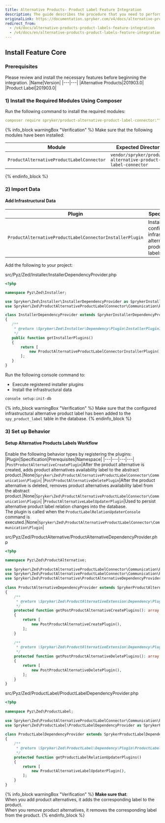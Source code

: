 ```yaml
---
title: Alternative Products- Product Label Feature Integration
description: The guide describes the procedure that you need to perform in order to integrate the Alternative Products + Product Label feature into your project.
originalLink: https://documentation.spryker.com/v4/docs/alternative-products-product-labels-feature-integration
redirect_from:
  - /v4/docs/alternative-products-product-labels-feature-integration
  - /v4/docs/en/alternative-products-product-labels-feature-integration
---
```


## Install Feature Core
### Prerequisites
Please review and install the necessary features before beginning the integration.
|Name|Version|
|---|---|
|Alternative Products|201903.0|
|Product Label|201903.0|

### 1) Install the Required Modules Using Composer
Run the following command to install the required modules:
```yaml
composer require spryker/product-alternative-product-label-connector:"^1.0.0" --update-with-dependencies
```
{% info_block warningBox "Verification" %}
Make sure that the following modules have been installed:<table><thead><tr><th>Module</th><th>Expected Directory</th></tr></thead><tbody><tr><td>`ProductAlternativeProductLabelConnector`</td><td>`vendor/spryker/product-alternative-product-label-connector`</td></tr></tbody></table>
{% endinfo_block %}

### 2) Import Data
#### Add Infrastructural Data
|Plugin|Specification|Prerequisites|Namespace|
|---|---|---|---|
|`ProductAlternativeProductLabelConnectorInstallerPlugin`|Installs the configured infrastructural alternative product labels.|None|`Spryker\Zed\ProductAlternativeProductLabelConnector\Communication\Plugin\Installer`|

Add the following to your project:

src/Pyz/Zed/Installer/InstallerDependencyProvider.php
    
 ```php   
<?php
 
namespace Pyz\Zed\Installer;
 
use Spryker\Zed\Installer\InstallerDependencyProvider as SprykerInstallerDependencyProvider;
use Spryker\Zed\ProductAlternativeProductLabelConnector\Communication\Plugin\Installer\ProductAlternativeProductLabelConnectorInstallerPlugin;
 
class InstallerDependencyProvider extends SprykerInstallerDependencyProvider
{
	/**
	 * @return \Spryker\Zed\Installer\Dependency\Plugin\InstallerPluginInterface[]
	 */
	public function getInstallerPlugins()
	{
		return [
			new ProductAlternativeProductLabelConnectorInstallerPlugin(),
		];
	}
}
```

Run the following console command to:
* Execute registered installer plugins
* Install the infrastructural data

```bash
console setup:init-db
```
{% info_block warningBox "Verification" %}
Make sure that the configured infrastructural alternative product label has been added to the `spy_product_label` table in the database.
{% endinfo_block %}

### 3) Set up Behavior
#### Setup Alternative Products Labels Workflow
Enable the following behavior types by registering the plugins:
|Plugin|Specification|Prerequisites|Namespace|
|---|---|---|---|
|`PostProductAlternativeCreatePlugin`|After the product alternative is created, adds product alternatives availability label to the abstract product.|None|`Spryker\Zed\ProductAlternativeProductLabelConnector\Communication\Plugin`|
|`PostProductAlternativeDeletePlugin`|After the product alternative is deleted, removes product alternatives availability label from the abstract product.|None|`Spryker\Zed\ProductAlternativeProductLabelConnector\Communication\Plugin`|
|`ProductAlternativeLabelUpdaterPlugin`|Used to persist alternative product label relation changes into the database. </br>The plugin is called when the `ProductLabelRelationUpdaterConsole` command is executed.|None|`Spryker\Zed\ProductAlternativeProductLabelConnector\Communication\Plugin`|

src/Pyz/Zed/ProductAlternative/ProductAlternativeDependencyProvider.php

```php
<?php

namespace Pyz\Zed\ProductAlternative;
 
use Spryker\Zed\ProductAlternativeProductLabelConnector\Communication\Plugin\PostProductAlternativeCreatePlugin;
use Spryker\Zed\ProductAlternativeProductLabelConnector\Communication\Plugin\PostProductAlternativeDeletePlugin;
use Spryker\Zed\ProductAlternative\ProductAlternativeDependencyProvider as SprykerProductAlternativeDependencyProvider;
 
class ProductAlternativeDependencyProvider extends SprykerProductAlternativeDependencyProvider
{
    /**
     * @return \Spryker\Zed\ProductAlternativeExtension\Dependency\Plugin\PostProductAlternativeCreatePluginInterface[]
     */
    protected function getPostProductAlternativeCreatePlugins(): array
    {
        return [
            new PostProductAlternativeCreatePlugin(),
        ];
    }
 
    /**
     * @return \Spryker\Zed\ProductAlternativeExtension\Dependency\Plugin\PostProductAlternativeDeletePluginInterface[]
     */
    protected function getPostProductAlternativeDeletePlugins(): array
    {
        return [
            new PostProductAlternativeDeletePlugin(),
        ];
    }
}
```

src/Pyz/Zed/ProductLabel/ProductLabelDependencyProvider.php

```php
<?php
 
namespace Pyz\Zed\ProductLabel;
 
use Spryker\Zed\ProductAlternativeProductLabelConnector\Communication\Plugin\ProductAlternativeLabelUpdaterPlugin;
use Spryker\Zed\ProductLabel\ProductLabelDependencyProvider as SprykerProductLabelDependencyProvider;
 
class ProductLabelDependencyProvider extends SprykerProductLabelDependencyProvider
{
    /**
     * @return \Spryker\Zed\ProductLabel\Dependency\Plugin\ProductLabelRelationUpdaterPluginInterface[]
     */
    protected function getProductLabelRelationUpdaterPlugins()
    {
        return [
            new ProductAlternativeLabelUpdaterPlugin(),
        ];
    }
}
```

{% info_block warningBox "Verification" %}
**Make sure that**:</br>When you add product alternatives, it adds the corresponding label to the product.</br>When you remove product alternatives, it removes the corresponding label from the product.
{% endinfo_block %}
